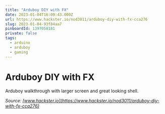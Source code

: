 ```yaml
---
title: "Arduboy DIY with FX"
date: 2023-01-04T16:09:43.000Z
url: https://www.hackster.io/nod3011/arduboy-diy-with-fx-cca276
slug: 2023-01-04-93f84aa7
pinboardId: 1397058181
private: false
tags:
  - arduino
  - arduboy
  - gaming
---
```


# Arduboy DIY with FX

Arduboy walkthrough with larger screen and great looking shell.

_Source: [www.hackster.io](https://www.hackster.io/nod3011/arduboy-diy-with-fx-cca276)_
